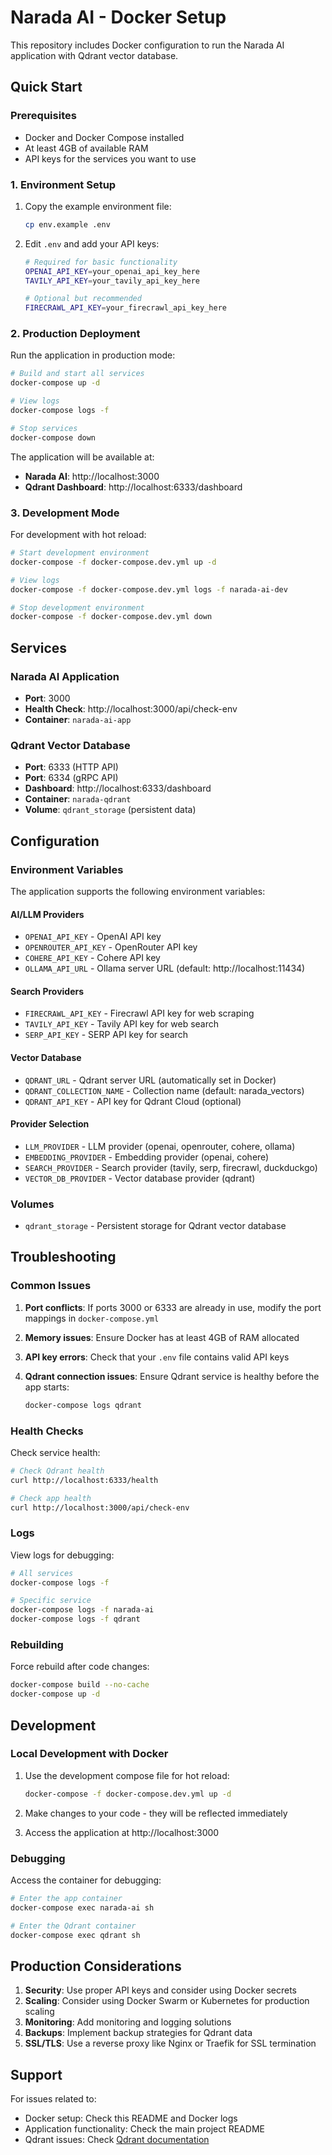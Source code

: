 # Narada AI - Docker Setup

This repository includes Docker configuration to run the Narada AI application with Qdrant vector database.

## Quick Start

### Prerequisites

- Docker and Docker Compose installed
- At least 4GB of available RAM
- API keys for the services you want to use

### 1. Environment Setup

1. Copy the example environment file:
   ```bash
   cp env.example .env
   ```

2. Edit `.env` and add your API keys:
   ```bash
   # Required for basic functionality
   OPENAI_API_KEY=your_openai_api_key_here
   TAVILY_API_KEY=your_tavily_api_key_here
   
   # Optional but recommended
   FIRECRAWL_API_KEY=your_firecrawl_api_key_here
   ```

### 2. Production Deployment

Run the application in production mode:

```bash
# Build and start all services
docker-compose up -d

# View logs
docker-compose logs -f

# Stop services
docker-compose down
```

The application will be available at:
- **Narada AI**: http://localhost:3000
- **Qdrant Dashboard**: http://localhost:6333/dashboard

### 3. Development Mode

For development with hot reload:

```bash
# Start development environment
docker-compose -f docker-compose.dev.yml up -d

# View logs
docker-compose -f docker-compose.dev.yml logs -f narada-ai-dev

# Stop development environment
docker-compose -f docker-compose.dev.yml down
```

## Services

### Narada AI Application
- **Port**: 3000
- **Health Check**: http://localhost:3000/api/check-env
- **Container**: `narada-ai-app`

### Qdrant Vector Database
- **Port**: 6333 (HTTP API)
- **Port**: 6334 (gRPC API)
- **Dashboard**: http://localhost:6333/dashboard
- **Container**: `narada-qdrant`
- **Volume**: `qdrant_storage` (persistent data)

## Configuration

### Environment Variables

The application supports the following environment variables:

#### AI/LLM Providers
- `OPENAI_API_KEY` - OpenAI API key
- `OPENROUTER_API_KEY` - OpenRouter API key
- `COHERE_API_KEY` - Cohere API key
- `OLLAMA_API_URL` - Ollama server URL (default: http://localhost:11434)

#### Search Providers
- `FIRECRAWL_API_KEY` - Firecrawl API key for web scraping
- `TAVILY_API_KEY` - Tavily API key for web search
- `SERP_API_KEY` - SERP API key for search

#### Vector Database
- `QDRANT_URL` - Qdrant server URL (automatically set in Docker)
- `QDRANT_COLLECTION_NAME` - Collection name (default: narada_vectors)
- `QDRANT_API_KEY` - API key for Qdrant Cloud (optional)

#### Provider Selection
- `LLM_PROVIDER` - LLM provider (openai, openrouter, cohere, ollama)
- `EMBEDDING_PROVIDER` - Embedding provider (openai, cohere)
- `SEARCH_PROVIDER` - Search provider (tavily, serp, firecrawl, duckduckgo)
- `VECTOR_DB_PROVIDER` - Vector database provider (qdrant)

### Volumes

- `qdrant_storage` - Persistent storage for Qdrant vector database

## Troubleshooting

### Common Issues

1. **Port conflicts**: If ports 3000 or 6333 are already in use, modify the port mappings in `docker-compose.yml`

2. **Memory issues**: Ensure Docker has at least 4GB of RAM allocated

3. **API key errors**: Check that your `.env` file contains valid API keys

4. **Qdrant connection issues**: Ensure Qdrant service is healthy before the app starts:
   ```bash
   docker-compose logs qdrant
   ```

### Health Checks

Check service health:

```bash
# Check Qdrant health
curl http://localhost:6333/health

# Check app health
curl http://localhost:3000/api/check-env
```

### Logs

View logs for debugging:

```bash
# All services
docker-compose logs -f

# Specific service
docker-compose logs -f narada-ai
docker-compose logs -f qdrant
```

### Rebuilding

Force rebuild after code changes:

```bash
docker-compose build --no-cache
docker-compose up -d
```

## Development

### Local Development with Docker

1. Use the development compose file for hot reload:
   ```bash
   docker-compose -f docker-compose.dev.yml up -d
   ```

2. Make changes to your code - they will be reflected immediately

3. Access the application at http://localhost:3000

### Debugging

Access the container for debugging:

```bash
# Enter the app container
docker-compose exec narada-ai sh

# Enter the Qdrant container
docker-compose exec qdrant sh
```

## Production Considerations

1. **Security**: Use proper API keys and consider using Docker secrets
2. **Scaling**: Consider using Docker Swarm or Kubernetes for production scaling
3. **Monitoring**: Add monitoring and logging solutions
4. **Backups**: Implement backup strategies for Qdrant data
5. **SSL/TLS**: Use a reverse proxy like Nginx or Traefik for SSL termination

## Support

For issues related to:
- Docker setup: Check this README and Docker logs
- Application functionality: Check the main project README
- Qdrant issues: Check [Qdrant documentation](https://qdrant.tech/documentation/)
